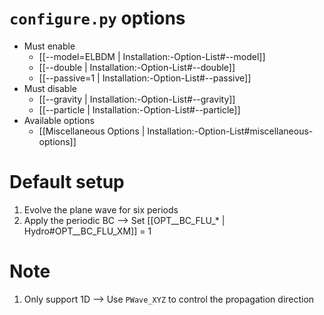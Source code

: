 # `configure.py` options
- Must enable
   - [[--model=ELBDM | Installation:-Option-List#--model]]
   - [[--double | Installation:-Option-List#--double]]
   - [[--passive=1 | Installation:-Option-List#--passive]]
- Must disable
   - [[--gravity | Installation:-Option-List#--gravity]]
   - [[--particle | Installation:-Option-List#--particle]]
- Available options
   - [[Miscellaneous Options | Installation:-Option-List#miscellaneous-options]]


# Default setup
1. Evolve the plane wave for six periods
2. Apply the periodic BC
   --> Set [[OPT__BC_FLU_* | Hydro#OPT__BC_FLU_XM]] = 1


# Note
1. Only support 1D --> Use `PWave_XYZ` to control the propagation direction
